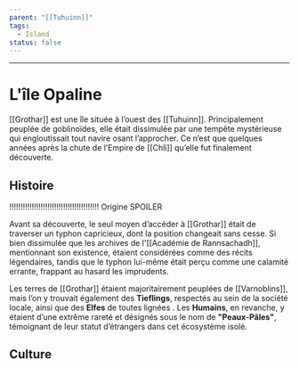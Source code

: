 ```yaml
---
parent: "[[Tuhuinn]]"
tags:
  - Island
status: false
---
```

---

# L'île Opaline

[[Grothar]] est une île située à l’ouest des [[Tuhuinn]]. Principalement peuplée de goblinoïdes, elle était dissimulée par une tempête mystérieuse qui engloutissait tout navire osant l’approcher. Ce n’est que quelques années après la chute de l’Empire de [[Chlì]] qu’elle fut finalement découverte.

## Histoire

!!!!!!!!!!!!!!!!!!!!!!!!!!!!!!!!!!!!!!!! Origine SPOILER

Avant sa découverte, le seul moyen d’accéder à [[Grothar]] était de traverser un typhon capricieux, dont la position changeait sans cesse. Si bien dissimulée que les archives de l'[[Académie de Rannsachadh]], mentionnant son existence, étaient considérées comme des récits légendaires, tandis que le typhon lui-même était perçu comme une calamité errante, frappant au hasard les imprudents.

Les terres de [[Grothar]] étaient majoritairement peuplées de [[Varnoblins]], mais l’on y trouvait également des **Tieflings**, respectés au sein de la société locale, ainsi que des **Elfes** de toutes lignées . Les **Humains**, en revanche, y étaient d’une extrême rareté et désignés sous le nom de **"Peaux-Pâles"**, témoignant de leur statut d’étrangers dans cet écosystème isolé.

## Culture

